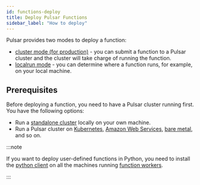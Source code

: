 ```yaml
---
id: functions-deploy
title: Deploy Pulsar Functions
sidebar_label: "How to deploy"
---
```


Pulsar provides two modes to deploy a function:
* [cluster mode (for production)](functions-deploy-cluster.md) - you can submit a function to a Pulsar cluster and the cluster will take charge of running the function.
* [localrun mode](functions-deploy-localrun.md) - you can determine where a function runs, for example, on your local machine.

## Prerequisites

Before deploying a function, you need to have a Pulsar cluster running first. You have the following options:
* Run a [standalone cluster](getting-started-standalone.md) locally on your own machine.
* Run a Pulsar cluster on [Kubernetes](deploy-kubernetes.md), [Amazon Web Services](deploy-aws.md), [bare metal](deploy-bare-metal.md), and so on.

:::note

If you want to deploy user-defined functions in Python, you need to install the [python client](client-libraries-python.md) on all the machines running [function workers](functions-concepts.md#function-worker).

:::
